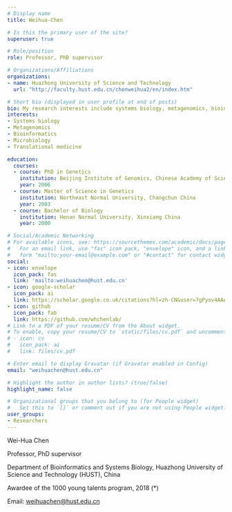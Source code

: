 ```yaml
---
# Display name
title: Weihua-Chen

# Is this the primary user of the site?
superuser: true

# Role/position
role: Professor, PhD supervisor

# Organizations/Affiliations
organizations:
- name: Huazhong University of Science and Technology
  url: "http://faculty.hust.edu.cn/chenweihua2/en/index.htm"

# Short bio (displayed in user profile at end of posts)
bio: My research interests include systems biology, metagenomics, bioinformatics, microbiology, translational medicine
interests:
- Systems biology
- Metagenomics
- Bioinformatics
- Microbiology
- Translational medicine

education:
  courses:
  - course: PhD in Genetics
    institution: Beijing Institute of Genomics, Chinese Academy of Sciences, Beijing China
    year: 2006
  - course: Master of Science in Genetics
    institution: Northeast Normal University, Changchun China
    year: 2003
  - course: Bachelor of Biology
    institution: Henan Normal University, Xinxiang China
    year: 2000

# Social/Academic Networking
# For available icons, see: https://sourcethemes.com/academic/docs/page-builder/#icons
#   For an email link, use "fas" icon pack, "envelope" icon, and a link in the
#   form "mailto:your-email@example.com" or "#contact" for contact widget.
social:
- icon: envelope
  icon_pack: fas
  link: 'mailto:weihuachen@hust.edu.cn'
- icon: google-scholar
  icon_pack: ai
  link: https://scholar.google.co.uk/citations?hl=zh-CN&user=7gPyov4AAAAJ
- icon: github
  icon_pack: fab
  link: https://github.com/whchenlab/
# Link to a PDF of your resume/CV from the About widget.
# To enable, copy your resume/CV to `static/files/cv.pdf` and uncomment the lines below.
# - icon: cv
#   icon_pack: ai
#   link: files/cv.pdf

# Enter email to display Gravatar (if Gravatar enabled in Config)
email: "weihuachen@hust.edu.cn"

# Highlight the author in author lists? (true/false)
highlight_name: false

# Organizational groups that you belong to (for People widget)
#   Set this to `[]` or comment out if you are not using People widget.
user_groups:
- Researchers
---
```


Wei-Hua Chen

Professor, PhD supervisor

Department of Bioinformatics and Systems Biology, Huazhong University of Science and Technology (HUST), China

Awardee of the 1000 young talents program, 2018 (*)

Email: weihuachen@hust.edu.cn
